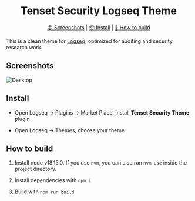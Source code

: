 <h1 align="center">Tenset Security Logseq Theme</h1>

<p align="center">
  <a href="#screenshots">😍 Screenshots</a>
  |
  <a href="#install">📦 Install</a>
  | 
  <a href="#how-to-build">🔨 How to build</a>
</p>

This is a clean theme for [Logseq](https://github.com/logseq/logseq), optimized for auditing and security research work.

## Screenshots

![Desktop](./media/desktop.png)

## Install

- Open Logseq → Plugins → Market Place, install **Tenset Security Theme** plugin

- Open Logseq → Themes, choose your theme


## How to build

1. Install node v18.15.0. If you use `nvm`, you can also run `nvm use` inside the project directory.

2. Install dependencies with `npm i`

3. Build with `npm run build`
